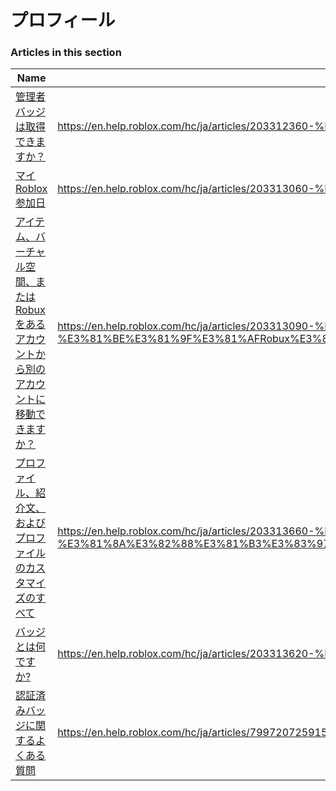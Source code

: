# プロフィール  
### Articles in this section
Name|URL
-|-
[管理者バッジは取得できますか？](./管理者バッジは取得できますか？.html) |https://en.help.roblox.com/hc/ja/articles/203312360-%E7%AE%A1%E7%90%86%E8%80%85%E3%83%90%E3%83%83%E3%82%B8%E3%81%AF%E5%8F%96%E5%BE%97%E3%81%A7%E3%81%8D%E3%81%BE%E3%81%99%E3%81%8B-
[マイRoblox参加日](./マイRoblox参加日.html) |https://en.help.roblox.com/hc/ja/articles/203313060-%E3%83%9E%E3%82%A4Roblox%E5%8F%82%E5%8A%A0%E6%97%A5
[アイテム、バーチャル空間、またはRobuxをあるアカウントから別のアカウントに移動できますか？](./アイテム、バーチャル空間、またはRobuxをあるアカウントから別のアカウントに移動できますか？.html) |https://en.help.roblox.com/hc/ja/articles/203313090-%E3%82%A2%E3%82%A4%E3%83%86%E3%83%A0-%E3%83%90%E3%83%BC%E3%83%81%E3%83%A3%E3%83%AB%E7%A9%BA%E9%96%93-%E3%81%BE%E3%81%9F%E3%81%AFRobux%E3%82%92%E3%81%82%E3%82%8B%E3%82%A2%E3%82%AB%E3%82%A6%E3%83%B3%E3%83%88%E3%81%8B%E3%82%89%E5%88%A5%E3%81%AE%E3%82%A2%E3%82%AB%E3%82%A6%E3%83%B3%E3%83%88%E3%81%AB%E7%A7%BB%E5%8B%95%E3%81%A7%E3%81%8D%E3%81%BE%E3%81%99%E3%81%8B-
[プロファイル、紹介文、およびプロファイルのカスタマイズのすべて](./プロファイル、紹介文、およびプロファイルのカスタマイズのすべて.html) |https://en.help.roblox.com/hc/ja/articles/203313660-%E3%83%97%E3%83%AD%E3%83%95%E3%82%A1%E3%82%A4%E3%83%AB-%E7%B4%B9%E4%BB%8B%E6%96%87-%E3%81%8A%E3%82%88%E3%81%B3%E3%83%97%E3%83%AD%E3%83%95%E3%82%A1%E3%82%A4%E3%83%AB%E3%81%AE%E3%82%AB%E3%82%B9%E3%82%BF%E3%83%9E%E3%82%A4%E3%82%BA%E3%81%AE%E3%81%99%E3%81%B9%E3%81%A6
[バッジとは何ですか?](./バッジとは何ですか-.html) |https://en.help.roblox.com/hc/ja/articles/203313620-%E3%83%90%E3%83%83%E3%82%B8%E3%81%A8%E3%81%AF%E4%BD%95%E3%81%A7%E3%81%99%E3%81%8B-
[認証済みバッジに関するよくある質問](./認証済みバッジに関するよくある質問.html) |https://en.help.roblox.com/hc/ja/articles/7997207259156-%E8%AA%8D%E8%A8%BC%E6%B8%88%E3%81%BF%E3%83%90%E3%83%83%E3%82%B8%E3%81%AB%E9%96%A2%E3%81%99%E3%82%8B%E3%82%88%E3%81%8F%E3%81%82%E3%82%8B%E8%B3%AA%E5%95%8F